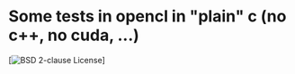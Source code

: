 # Some tests in opencl in "plain" c (no c++, no cuda, ...)
[![BSD 2-clause License](http://img.shields.io/badge/license-Apache%20V2-blue.svg)]
